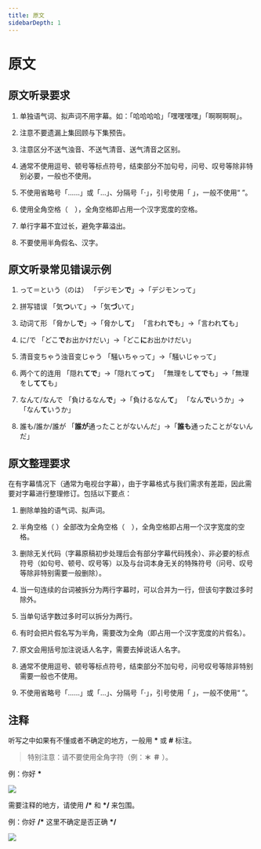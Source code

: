 ```yaml
---
title: 原文
sidebarDepth: 1
---
```


# 原文

## 原文听录要求

1. 单独语气词、拟声词不用字幕。如：「哈哈哈哈」「嘿嘿嘿嘿」「啊啊啊啊」。

2. 注意不要遗漏上集回顾与下集预告。

3. 注意区分不送气浊音、不送气清音、送气清音之区别。

4. 通常不使用逗号、顿号等标点符号，结束部分不加句号，问号、叹号等除非特别必要，一般也不使用。

5. 不使用省略号「……」或「...」、分隔号「·」，引号使用「 」，一般不使用“ ”。

6. 使用全角空格（　），全角空格即占用一个汉字宽度的空格。

7. 单行字幕不宜过长，避免字幕溢出。

8. 不要使用半角假名、汉字。

## 原文听录常见错误示例

1. って＝という（のは）
「デジモン**で**」->「デジモンって」

2. 拼写错误
「気**つ**いて」->「気**づ**いて」

3. 动词て形
「脅かし**で**」->「脅かし**て**」
「言われ**で**も」->「言われ**て**も」

4. に/で
「どこ**で**お出かけだい」->「どこ**に**お出かけだい」

5. 清音变ちゃう浊音变じゃう
「騒いちゃって」->「騒いじゃって」

6. 两个て的连用
「隠れ**てで**」->「隠れて**って**」
「無理をし**てで**も」->「無理をし**てて**も」

7. なんて/なんで
「負けるなん**で**」->「負けるなん**て**」
「なん**で**いうか」->「なん**て**いうか」

8. 誰も/誰か/誰が
「**誰が**通ったことがないんだ」->「**誰も**通ったことがないんだ」

## 原文整理要求

在有字幕情况下（通常为电视台字幕），由于字幕格式与我们需求有差距，因此需要对字幕进行整理修订。包括以下要点：

1. 删除单独的语气词、拟声词。

2. 半角空格（ ）全部改为全角空格（　），全角空格即占用一个汉字宽度的空格。

3. 删除无关代码（字幕原稿初步处理后会有部分字幕代码残余）、非必要的标点符号（如句号、顿号、叹号等）以及与台词本身无关的特殊符号（问号、叹号等除非特别需要一般删除）。

4. 当一句连续的台词被拆分为两行字幕时，可以合并为一行，但该句字数过多时除外。

5. 当单句话字数过多时可以拆分为两行。

6. 有时会把片假名写为半角，需要改为全角（即占用一个汉字宽度的片假名）。

7. 原文会用括号加注说话人名字，需要去掉说话人名字。

8. 通常不使用逗号、顿号等标点符号，结束部分不加句号，问号叹号等除非特别需要一般也不使用。

9. 不使用省略号「……」或「...」、分隔号「·」，引号使用「 」，一般不使用“ ”。

## 注释
听写之中如果有不懂或者不确定的地方，一般用 **\*** 或 **#** 标注。
> 特别注意：请不要使用全角字符（例：**＊** **＃** ）。

例：你好 **\***

![](https://static.tamersunion.net/wp-content/uploads/2019031119510976.png)

需要注释的地方，请使用 **/\*** 和 **\*/** 来包围。

例：你好  **/\*** 这里不确定是否正确 **\*/**

![](https://static.tamersunion.net/wp-content/uploads/2019031119511339.png)
